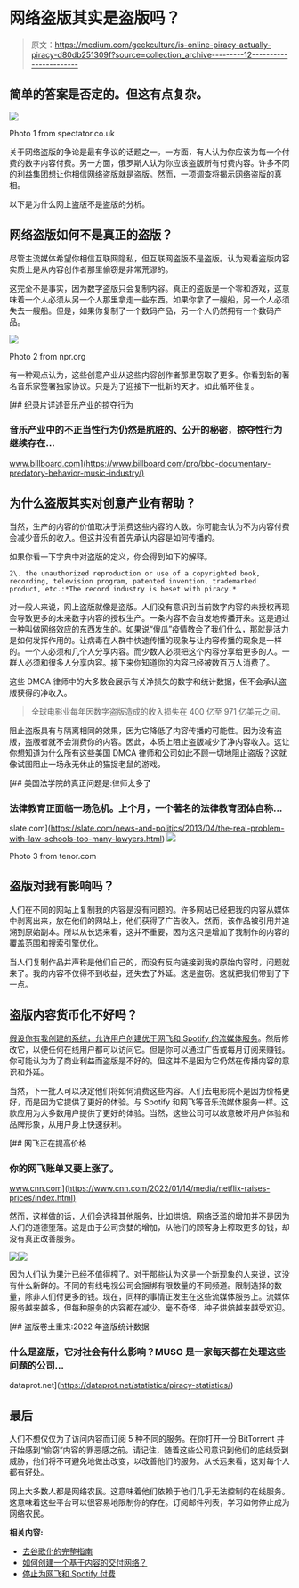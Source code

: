 # 网络盗版其实是盗版吗？

> 原文：<https://medium.com/geekculture/is-online-piracy-actually-piracy-d80db251309f?source=collection_archive---------12----------------------->

## 简单的答案是否定的。但这有点复杂。

![](img/956549f4fa76fb40ef89f0e949d02a17.png)

Photo 1 from spectator.co.uk

关于网络盗版的争论是最有争议的话题之一。一方面，有人认为你应该为每一个付费的数字内容付费。另一方面，俄罗斯人认为你应该盗版所有付费内容。许多不同的利益集团想让你相信网络盗版就是盗版。然而，一项调查将揭示网络盗版的真相。

以下是为什么网上盗版不是盗版的分析。

## 网络盗版如何不是真正的盗版？

尽管主流媒体希望你相信互联网隐私，但互联网盗版不是盗版。认为观看盗版内容实质上是从内容创作者那里偷窃是非常荒谬的。

这完全不是事实，因为数字盗版只会复制内容。真正的盗版是一个零和游戏，这意味着一个人必须从另一个人那里拿走一些东西。如果你拿了一艘船，另一个人必须失去一艘船。但是，如果你复制了一个数码产品，另一个人仍然拥有一个数码产品。

![](img/fe4872188dc63ec5a5f82ba5d5966dec.png)

Photo 2 from npr.org

有一种观点认为，这些创意产业从这些内容创作者那里窃取了更多。你看到新的著名音乐家签署独家协议。只是为了迎接下一批新的天才。如此循环往复。

[](https://www.billboard.com/pro/bbc-documentary-predatory-behavior-music-industry/) [## 纪录片详述音乐产业的掠夺行为

### 音乐产业中的不正当性行为仍然是肮脏的、公开的秘密，掠夺性行为继续存在…

www.billboard.com](https://www.billboard.com/pro/bbc-documentary-predatory-behavior-music-industry/) 

## 为什么盗版其实对创意产业有帮助？

当然，生产的内容的价值取决于消费这些内容的人数。你可能会认为不为内容付费会减少音乐的收入。但这并没有首先承认内容是如何传播的。

如果你看一下字典中对盗版的定义，你会得到如下的解释。

```
2\. the unauthorized reproduction or use of a copyrighted book, recording, television program, patented invention, trademarked product, etc.:*The record industry is beset with piracy.*
```

对一般人来说，网上盗版就像是盗版。人们没有意识到当前数字内容的未授权再现会导致更多的未来数字内容的授权生产。一条内容不会自发地传播开来。这是通过一种叫做网络效应的东西发生的。如果说“傻瓜”疫情教会了我们什么，那就是活力是如何发挥作用的。让病毒在人群中快速传播的现象与让内容传播的现象是一样的。一个人必须和几个人分享内容。而少数人必须把这个内容分享给更多的人。一群人必须和很多人分享内容。接下来你知道你的内容已经被数百万人消费了。

这些 DMCA 律师中的大多数会展示有关净损失的数字和统计数据，但不会承认盗版获得的净收入。

> 全球电影业每年因数字盗版造成的收入损失在 400 亿至 971 亿美元之间。

阻止盗版具有与隔离相同的效果，因为它降低了内容传播的可能性。因为没有盗版，盗版者就不会消费你的内容。因此，本质上阻止盗版减少了净内容收入。这让你想知道为什么所有这些美国 DMCA 律师和公司如此不顾一切地阻止盗版？这就像试图阻止一场永无休止的猫捉老鼠的游戏。

[](https://slate.com/news-and-politics/2013/04/the-real-problem-with-law-schools-too-many-lawyers.html) [## 美国法学院的真正问题是:律师太多了

### 法律教育正面临一场危机。上个月，一个著名的法律教育团体自称…

slate.com](https://slate.com/news-and-politics/2013/04/the-real-problem-with-law-schools-too-many-lawyers.html) ![](img/2e6ded53db939b45b011f8b3cb8cab8a.png)

Photo 3 from tenor.com

## 盗版对我有影响吗？

人们在不同的网站上复制我的内容是没有问题的。许多网站已经把我的内容从媒体中剥离出来，放在他们的网站上，他们获得了广告收入。然而，该作品被引用并追溯到原始副本。所以从长远来看，这并不重要，因为这只是增加了我制作的内容的覆盖范围和搜索引擎优化。

当人们复制作品并声称是他们自己的，而没有反向链接到我的原始内容时，问题就来了。我的内容不仅得不到收益，还失去了外延。这是盗窃。这就把我们带到了下一点。

## 盗版内容货币化不好吗？

[假设你有我创建的系统，允许用户创建优于网飞和 Spotify 的流媒体服务](/@drechang/how-to-build-your-own-illegal-streaming-service-ff353ef70cd0)。然后修改它，以便任何在线用户都可以访问它。但是你可以通过广告或每月订阅来赚钱。你可能认为为了商业利益而盗版是不好的。但这并不是因为它仍然在传播内容的意识和外延。

当然，下一批人可以决定他们将如何消费这些内容。人们去电影院不是因为价格更好，而是因为它提供了更好的体验。与 Spotify 和网飞等音乐流媒体服务一样。这款应用为大多数用户提供了更好的体验。当然，这些公司可以故意破坏用户体验和品牌形象，从用户身上快速获利。

[](https://www.cnn.com/2022/01/14/media/netflix-raises-prices/index.html) [## 网飞正在提高价格

### 你的网飞账单又要上涨了。

www.cnn.com](https://www.cnn.com/2022/01/14/media/netflix-raises-prices/index.html) 

然而，这样做的话，人们会选择其他服务，比如烘焙。网络泛滥的增加并不是因为人们的道德堕落。这是由于公司贪婪的增加，从他们的顾客身上榨取更多的钱，却没有真正改善服务。

![](img/ea056794962f0f7567d62b0438e8dd7e.png)![](img/2fd80faae65d9d2fa6b1f4b35458f44a.png)

因为人们认为果汁已经不值得榨了。对于那些认为这是一个新现象的人来说，这没有什么新鲜的。不同的有线电视公司会捆绑有限数量的不同频道。限制选择的数量，除非人们付更多的钱。现在，同样的事情正发生在这些流媒体服务上。流媒体服务越来越多，但每种服务的内容都在减少。毫不奇怪，种子烘焙越来越受欢迎。

[](https://dataprot.net/statistics/piracy-statistics/) [## 盗版卷土重来:2022 年盗版统计数据

### 什么是盗版，它对社会有什么影响？MUSO 是一家每天都在处理这些问题的公司…

dataprot.net](https://dataprot.net/statistics/piracy-statistics/) 

## 最后

人们不想仅仅为了访问内容而订阅 5 种不同的服务。在你打开一份 BitTorrent 并开始感到“偷窃”内容的罪恶感之前。请记住，随着这些公司意识到他们的底线受到威胁，他们将不可避免地做出改变，以改善他们的服务。从长远来看，这对每个人都有好处。

网上大多数人都是网络农民。这意味着他们依赖于他们几乎无法控制的在线服务。这意味着这些平台可以很容易地限制你的存在。订阅邮件列表，学习如何停止成为网络农民。

**相关内容:**

*   [去谷歌化的完整指南](/@drechang/how-to-dismantle-the-google-empire-e652bff6d2)
*   [如何创建一个基于内容的交付网络？](/@drechang/how-to-build-a-based-content-delivery-network-e1aa8bb237b3)
*   [停止为网飞和 Spotify 付费](/@drechang/how-to-build-your-own-illegal-streaming-service-ff353ef70cd0)